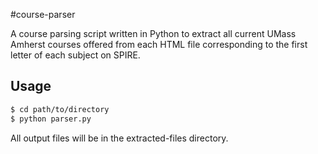 #course-parser

A course parsing script written in Python to extract all current UMass Amherst courses offered from each HTML file corresponding to the first letter of each subject on SPIRE.

## Usage
```bash
$ cd path/to/directory
$ python parser.py
```

All output files will be in the extracted-files directory.